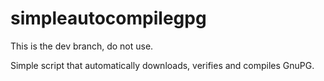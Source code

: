 # simpleautocompilegpg

This is the dev branch, do not use.

Simple script that automatically downloads, verifies and compiles GnuPG. 
